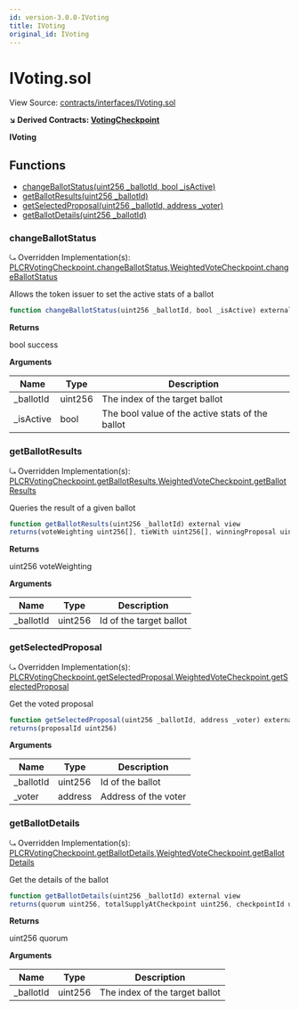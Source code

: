 ```yaml
---
id: version-3.0.0-IVoting
title: IVoting
original_id: IVoting
---
```


# IVoting.sol

View Source: [contracts/interfaces/IVoting.sol](../../../contracts/interfaces/IVoting.sol)

**↘ Derived Contracts: [VotingCheckpoint](VotingCheckpoint.md)**

**IVoting**

## Functions

- [changeBallotStatus(uint256 _ballotId, bool _isActive)](#changeballotstatus)
- [getBallotResults(uint256 _ballotId)](#getballotresults)
- [getSelectedProposal(uint256 _ballotId, address _voter)](#getselectedproposal)
- [getBallotDetails(uint256 _ballotId)](#getballotdetails)

### changeBallotStatus

⤿ Overridden Implementation(s): [PLCRVotingCheckpoint.changeBallotStatus](PLCRVotingCheckpoint.md#changeballotstatus),[WeightedVoteCheckpoint.changeBallotStatus](WeightedVoteCheckpoint.md#changeballotstatus)

Allows the token issuer to set the active stats of a ballot

```js
function changeBallotStatus(uint256 _ballotId, bool _isActive) external nonpayable
```

**Returns**

bool success

**Arguments**

| Name        | Type           | Description  |
| ------------- |------------- | -----|
| _ballotId | uint256 | The index of the target ballot | 
| _isActive | bool | The bool value of the active stats of the ballot | 

### getBallotResults

⤿ Overridden Implementation(s): [PLCRVotingCheckpoint.getBallotResults](PLCRVotingCheckpoint.md#getballotresults),[WeightedVoteCheckpoint.getBallotResults](WeightedVoteCheckpoint.md#getballotresults)

Queries the result of a given ballot

```js
function getBallotResults(uint256 _ballotId) external view
returns(voteWeighting uint256[], tieWith uint256[], winningProposal uint256, isVotingSucceed bool, totalVoters uint256)
```

**Returns**

uint256 voteWeighting

**Arguments**

| Name        | Type           | Description  |
| ------------- |------------- | -----|
| _ballotId | uint256 | Id of the target ballot | 

### getSelectedProposal

⤿ Overridden Implementation(s): [PLCRVotingCheckpoint.getSelectedProposal](PLCRVotingCheckpoint.md#getselectedproposal),[WeightedVoteCheckpoint.getSelectedProposal](WeightedVoteCheckpoint.md#getselectedproposal)

Get the voted proposal

```js
function getSelectedProposal(uint256 _ballotId, address _voter) external view
returns(proposalId uint256)
```

**Arguments**

| Name        | Type           | Description  |
| ------------- |------------- | -----|
| _ballotId | uint256 | Id of the ballot | 
| _voter | address | Address of the voter | 

### getBallotDetails

⤿ Overridden Implementation(s): [PLCRVotingCheckpoint.getBallotDetails](PLCRVotingCheckpoint.md#getballotdetails),[WeightedVoteCheckpoint.getBallotDetails](WeightedVoteCheckpoint.md#getballotdetails)

Get the details of the ballot

```js
function getBallotDetails(uint256 _ballotId) external view
returns(quorum uint256, totalSupplyAtCheckpoint uint256, checkpointId uint256, startTime uint256, endTime uint256, totalProposals uint256, totalVoters uint256, isActive bool)
```

**Returns**

uint256 quorum

**Arguments**

| Name        | Type           | Description  |
| ------------- |------------- | -----|
| _ballotId | uint256 | The index of the target ballot | 


